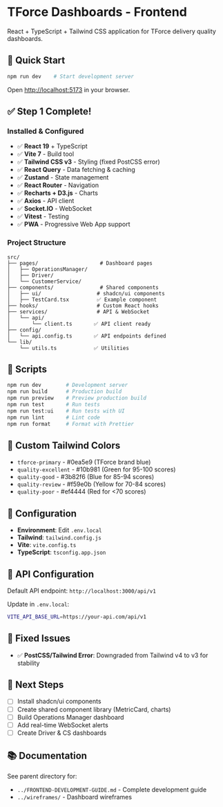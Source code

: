 # TForce Dashboards - Frontend

React + TypeScript + Tailwind CSS application for TForce delivery quality dashboards.

## 🚀 Quick Start

```bash
npm run dev    # Start development server
```

Open [http://localhost:5173](http://localhost:5173) in your browser.

## ✅ Step 1 Complete!

### Installed & Configured

- ✅ **React 19** + TypeScript
- ✅ **Vite 7** - Build tool
- ✅ **Tailwind CSS v3** - Styling (fixed PostCSS error)
- ✅ **React Query** - Data fetching & caching
- ✅ **Zustand** - State management
- ✅ **React Router** - Navigation
- ✅ **Recharts + D3.js** - Charts
- ✅ **Axios** - API client
- ✅ **Socket.IO** - WebSocket
- ✅ **Vitest** - Testing
- ✅ **PWA** - Progressive Web App support

### Project Structure

```
src/
├── pages/                    # Dashboard pages
│   ├── OperationsManager/
│   ├── Driver/
│   └── CustomerService/
├── components/               # Shared components
│   ├── ui/                  # shadcn/ui components
│   ├── TestCard.tsx         ✅ Example component
├── hooks/                   # Custom React hooks
├── services/                # API & WebSocket
│   └── api/
│       └── client.ts       ✅ API client ready
├── config/
│   └── api.config.ts       ✅ API endpoints defined
└── lib/
    └── utils.ts            ✅ Utilities
```

## 📝 Scripts

```bash
npm run dev        # Development server
npm run build      # Production build
npm run preview    # Preview production build
npm run test       # Run tests
npm run test:ui    # Run tests with UI
npm run lint       # Lint code
npm run format     # Format with Prettier
```

## 🎨 Custom Tailwind Colors

- `tforce-primary` - #0ea5e9 (TForce brand blue)
- `quality-excellent` - #10b981 (Green for 95-100 scores)
- `quality-good` - #3b82f6 (Blue for 85-94 scores)  
- `quality-review` - #f59e0b (Yellow for 70-84 scores)
- `quality-poor` - #ef4444 (Red for <70 scores)

## 🔧 Configuration

- **Environment**: Edit `.env.local`
- **Tailwind**: `tailwind.config.js`
- **Vite**: `vite.config.ts`
- **TypeScript**: `tsconfig.app.json`

## 📡 API Configuration

Default API endpoint: `http://localhost:3000/api/v1`

Update in `.env.local`:
```bash
VITE_API_BASE_URL=https://your-api.com/api/v1
```

## 🐛 Fixed Issues

- ✅ **PostCSS/Tailwind Error**: Downgraded from Tailwind v4 to v3 for stability

## 🎯 Next Steps

- [ ] Install shadcn/ui components
- [ ] Create shared component library (MetricCard, charts)
- [ ] Build Operations Manager dashboard
- [ ] Add real-time WebSocket alerts
- [ ] Create Driver & CS dashboards

## 📚 Documentation

See parent directory for:
- `../FRONTEND-DEVELOPMENT-GUIDE.md` - Complete development guide
- `../wireframes/` - Dashboard wireframes
